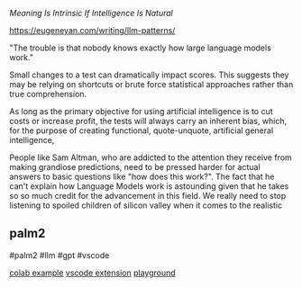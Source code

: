 
*Meaning Is Intrinsic If Intelligence Is Natural*

https://eugeneyan.com/writing/llm-patterns/

"The trouble is that nobody knows exactly how large language models work."

Small changes to a test can dramatically impact scores. This suggests they may be relying on shortcuts or brute force statistical approaches rather than true comprehension.

As long as the primary objective for using artificial intelligence is to cut costs or increase profit, the tests will always carry an inherent bias, which, for the purpose of creating functional, quote-unquote, artificial general intelligence,


People like Sam Altman, who are addicted to the attention they receive from making grandiose predictions, need to be pressed harder for actual answers to basic questions like "how does this work?". The fact that he can't explain how Language Models work is astounding given that he takes so so much credit for the advancement in this field. We really need to stop listening to spoiled children of silicon valley when it comes to the realistic


## palm2

#palm2 #llm #gpt #vscode

[colab example](https://colab.research.google.com/github/google/generative-ai-docs/blob/main/site/en/examples/text_calculator.ipynb)
[vscode extension](https://developers.generativeai.google/develop/sample-apps/pipet-code-agent)
[playground](https://makersuite.google.com/app/prompts/simple-summarizer)
